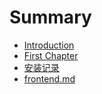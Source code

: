 # Summary

* [Introduction](README.md)
* [First Chapter](chapter1.md)
* [安装记录](an-zhuang-ji-lu.md)
* [frontend.md](frontend.md)



